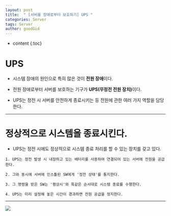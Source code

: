 ```yaml
---
layout: post
title:  " [서버를 장애로부터 보호하기] UPS "
categories: Server
tags: Server
author: goodGid
---
```

* content
{:toc}


# UPS

* 시스템 장애의 원인으로 특히 많은 것이 <b>전원 장애</b>이다.

* 전원 장애로부터 서버를 보호하는 기구가 <b>UPS(무정전 전원 장치)</b>이다.

* UPS는 정전 시 서버를 안전하게 종료시키는 등 전원에 관한 여러 가지 역할을 담당한다.


---

# 정상적으로 시스템을 종료시킨다.

* UPS는 정전 시에도 정상적으로 시스템 종료 처리를 할 수 있는 장치를 갖고 있다.

```
1. UPS는 정전 발생 시 내장하고 있는 배터리를 사용하여 연결되어 있는 서버에 전원을 공급한다.

2. 그와 동시에 서버에 인스톨된 SW에게 '정전 상태'를 통지한다.

3. 그 명령을 받은 SW는 '평상시'와 똑같은 순서대로 시스템 종료를 수행한다.

4. UPS는 미리 설정해 놓은 시간이 경과하면 전원 공급을 정지한다.
```
 

 

---


![](/assets/img/server/ups_1.png)



